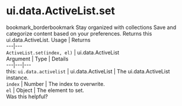 
#  ui.data.ActiveList.set
bookmark_borderbookmark Stay organized with collections  Save and categorize content based on your preferences.
Returns this ui.data.ActiveList.
Usage | Returns  
---|---  
`ActiveList.set(index, el)` | ui.data.ActiveList  
Argument | Type | Details  
---|---|---  
this: `ui.data.activelist` | ui.data.ActiveList | The ui.data.ActiveList instance.  
`index` | Number | The index to overwrite.  
`el` | Object | The element to set.  
Was this helpful?
